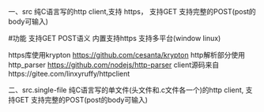 一、src
纯C语言写的http client,支持 https，
支持GET 
支持完整的POST(post的body可输入)

#功能
支持GET POST语义 
内置支持https 支持多平台(window linux) 

https库使用krypton https://github.com/cesanta/krypton
http解析部分使用http_parser https://github.com/nodejs/http-parser
client源码来自https://gitee.com/linxyruffy/httpclient

二、src.single-file
纯C语言写的单文件(头文件和.c文件各一个)的http client,
支持GET 
支持完整的POST(post的body可输入)

